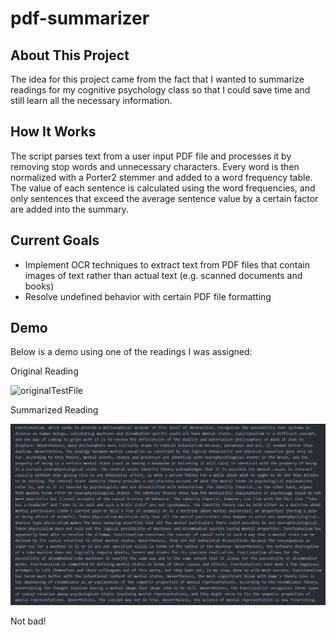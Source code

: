 # pdf-summarizer

## About This Project

The idea for this project came from the fact that I wanted to summarize readings for my cognitive psychology class so that I could save time and still learn all the necessary information.

## How It Works

The script parses text from a user input PDF file and processes it by removing stop words and unnecessary characters. Every word is then normalized with a Porter2 stemmer and added to a word frequency table. The value of each sentence is calculated using the word frequencies, and only sentences that exceed the average sentence value by a certain factor are added into the summary.

## Current Goals

- Implement OCR techniques to extract text from PDF files that contain images of text rather than actual text (e.g. scanned documents and books)
- Resolve undefined behavior with certain PDF file formatting

## Demo

Below is a demo using one of the readings I was assigned:

Original Reading

![originalTestFile](tests/originalTestFile.gif)

Summarized Reading

![summarizedTestFile](tests/summarizedTestFile.PNG)

Not bad!

